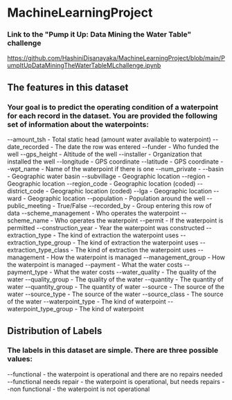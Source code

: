 # MachineLearningProject

### Link to the "Pump it Up: Data Mining the Water Table" challenge
https://github.com/HashiniDisanayaka/MachineLearningProject/blob/main/PumpItUpDataMiningTheWaterTableMLchallenge.ipynb

## The features in this dataset

### Your goal is to predict the operating condition of a waterpoint for each record in the dataset. You are provided the following set of information about the waterpoints:

--amount_tsh - Total static head (amount water available to waterpoint)
--date_recorded - The date the row was entered
--funder - Who funded the well
--gps_height - Altitude of the well
--installer - Organization that installed the well
--longitude - GPS coordinate
--latitude - GPS coordinate
--wpt_name - Name of the waterpoint if there is one
--num_private -
--basin - Geographic water basin
--subvillage - Geographic location
--region - Geographic location
--region_code - Geographic location (coded)
--district_code - Geographic location (coded)
--lga - Geographic location
--ward - Geographic location
--population - Population around the well
--public_meeting - True/False
--recorded_by - Group entering this row of data
--scheme_management - Who operates the waterpoint
--scheme_name - Who operates the waterpoint
--permit - If the waterpoint is permitted
--construction_year - Year the waterpoint was constructed
--extraction_type - The kind of extraction the waterpoint uses
--extraction_type_group - The kind of extraction the waterpoint uses
--extraction_type_class - The kind of extraction the waterpoint uses
--management - How the waterpoint is managed
--management_group - How the waterpoint is managed
--payment - What the water costs
--payment_type - What the water costs
--water_quality - The quality of the water
--quality_group - The quality of the water
--quantity - The quantity of water
--quantity_group - The quantity of water
--source - The source of the water
--source_type - The source of the water
--source_class - The source of the water
--waterpoint_type - The kind of waterpoint
--waterpoint_type_group - The kind of waterpoint

## Distribution of Labels
### The labels in this dataset are simple. There are three possible values:

--functional - the waterpoint is operational and there are no repairs needed
--functional needs repair - the waterpoint is operational, but needs repairs
--non functional - the waterpoint is not operational
